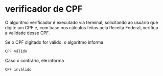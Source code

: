 # verificador de CPF
O algoritmo verificador é executado via terminal, solicitando ao usuário que digite um CPF e, com base nos cálculos feitos pela Receita Federal, verifica a validade desse CPF.

Se o CPF digitado for válido, o algoritmo informa

```sh
CPF válido
```
Caso o contrário, ele informa

```sh
CPF inválido
```
